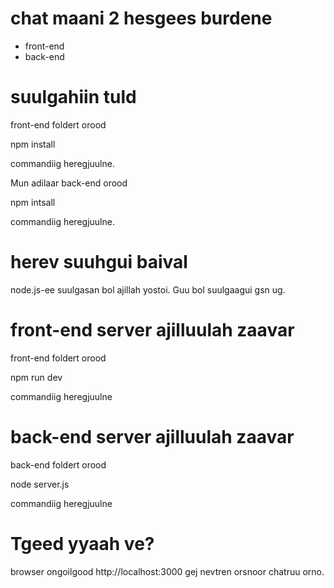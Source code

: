# chat maani 2 hesgees burdene 

- front-end
- back-end

# suulgahiin tuld

front-end foldert orood

npm install

commandiig heregjuulne.

Mun adilaar back-end orood

npm intsall

commandiig heregjuulne.

# herev suuhgui baival

node.js-ee suulgasan bol ajillah yostoi. Guu bol suulgaagui gsn ug.

# front-end server ajilluulah zaavar

front-end foldert orood

npm run dev

commandiig heregjuulne

# back-end server ajilluulah zaavar

back-end foldert orood

node server.js

commandiig heregjuulne

# Tgeed yyaah ve?

browser ongoilgood http://localhost:3000 gej nevtren orsnoor chatruu orno.
